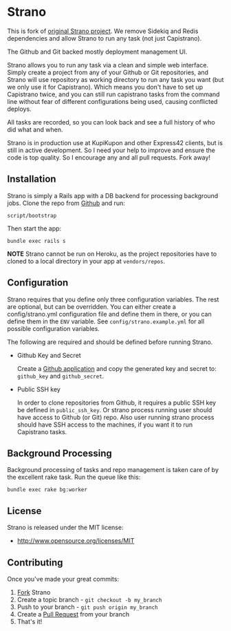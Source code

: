 Strano
======

This is fork of [original Strano project](https://github.com/joelmoss/strano).
We remove Sidekiq and Redis dependencies and allow Strano to run any task (not
just Capistrano).

The Github and Git backed mostly deployment management UI.

Strano allows you to run any task via a clean and simple web interface.
Simply create a project from any of your Github or Git repositories, and Strano will use
repository as working directory to run any task you want (but we only use it for Capistrano).
Which means you don't have to set up Capistrano twice, and you can still run
capistrano tasks from the command line without fear of different configurations
being used, causing conflicted deploys.

All tasks are recorded, so you can look back and see a full history of who did
what and when.

Strano is in production use at KupiKupon and other Express42 clients, but is
still in active development.  So I need your help to improve and ensure the code
is top quality. So I encourage any and all pull requests. Fork away!

Installation
------------

Strano is simply a Rails app with a DB backend for processing background jobs.
Clone the repo from [Github](https://github.com/express42/strano) and run:

    script/bootstrap

Then start the app:

    bundle exec rails s

**NOTE** Strano cannot be run on Heroku, as the project repositories have to cloned
to a local directory in your app at `vendors/repos`.


Configuration
-------------

Strano requires that you define only three configuration variables. The rest are
optional, but can be overridden. You can either create a config/strano.yml
configuration file and define them in there, or you can define them in the `ENV`
variable. See `config/strano.example.yml` for all possible configuration variables.

The following are required and should be defined before running Strano.

- Github Key and Secret

  Create a [Github application](https://github.com/settings/applications) and copy
  the generated key and secret to: `github_key` and `github_secret`.

- Public SSH key

  In order to clone repositories from Github, it requires a public SSH key be
  defined in `public_ssh_key`. Or strano process running user should have access
  to Github (or Git) repo. Also user running strano process should have SSH
  access to the machines, if you want it to run Capistrano tasks.


Background Processing
---------------------

Background processing of tasks and repo management is taken care of by the excellent rake task. Run
the queue like this:

    bundle exec rake bg:worker

License
-------

Strano is released under the MIT license:

* http://www.opensource.org/licenses/MIT


Contributing
------------

Once you've made your great commits:

1. [Fork](https://help.github.com/articles/fork-a-repo) Strano
2. Create a topic branch - `git checkout -b my_branch`
3. Push to your branch - `git push origin my_branch`
4. Create a [Pull Request](http://help.github.com/pull-requests/) from your branch
5. That's it!
